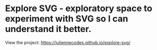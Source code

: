 # Explore SVG - exploratory space to experiment with SVG so I can understand it better.

View the project: https://juliennecodes.github.io/explore-svg/


